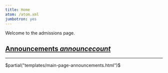 ```yaml
---
title: Home
atom: /atom.xml
jumbotron: yes
---
```


Welcome to the admissions page.

## [Announcements <span class="badge">$announcecount$</span>][ann]

<hr/>

$partial("templates/main-page-announcements.html")$


[ann]: </announcements.html> "Read all $announcecount$"
